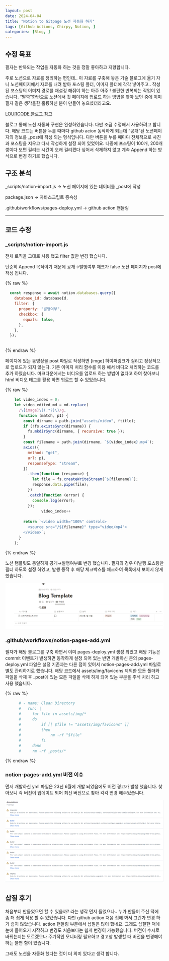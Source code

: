 ```yaml
---
layout: post
date: 2024-04-04
title: "Notion to Gitpage 노션 자동화 하기"
tags: [Github Actions, Chirpy, Notion, ]
categories: [Blog, ]
---
```

## 수정 목표


필자는 반복되는 작업을 자동화 하는 것을 정말 좋아하고 지향합니다.


주로 노션으로 자료를 정리하는 편인데.. 이 자료를 구축해 놓은 기술 블로그에 옮기 자니 노션페이지에서 자료를 내려 받아 포스팅 폴더, 이미지 폴더에 각각 넣어주고.. 작성된 포스팅의 이미지 경로를 재설정 해줘야 하는 아주 아주 ! 불편한 반복되는 작업이 있습니다.
“딸깍”한번으로 노션에서 깃 페이지에 업로드 하는 방법을 찾아 보던 중에 이미 필자 같은 생각을한 훌륭하신 분이 만들어 놓으셨더라고요. 


[LOURCODE 블로그 참고](https://lourcode.kr/posts/Jekyll-%EA%B8%B0%EB%B0%98-Github-Pages%EC%99%80-Notion-Page-%EC%97%B0%EB%8F%99/)


블로그 통해 노션 자동화 구현은 완성하였습니다. 다만 조금 수정해서 사용하려고 합니다.
해당 코드는 버튼을 누를 때마다 github acion 동작하게 되는데 “공개”된 노션페이지의 정보를 _post에 작성 되는 형식입니다. 다만 버튼을 누를 때마다 전체적으로 사진과 포스팅을 지우고 다시 작성하게 설정 되어 있었어요.
나중에 포스팅이 100개, 200개 쌓이다 보면 걸리는 시간이 오래 걸리겠다 싶어서 삭제하지 않고 계속 Append 하는 방식으로 변경 하기로 했습니다. 


## 구조 분석


_scripts/notion-import.js → 노션 페이지에 있는 데이터를 _post에 작성


package.json → 자바스크립트 종속성


.github/workflows/pages-deploy.yml → github action 핸들링


---


## 코드 수정


### _scripts/notion-import.js


전체 로직을 그대로 사용 했고 filter 값만 변경 했습니다.


단순히 Append 목적이기 때문에 공개→발행여부 체크가 false 노션 페이지가 post에 작성 됩니다.


{% raw %}
```javascript
  const response = await notion.databases.query({
    database_id: databaseId,
    filter: {
      property: "발행여부",
      checkbox: {
        equals: false,
      },
    },
  });
  
```
{% endraw %}


페이지에 있는 동영상을 post 파일로 작성하면 [imge] 하이퍼링크가 걸리고 정상적으로 업로드가 되지 않는다. 
기존 이미지 처리 함수를 이용 해서 비디오 처리하는 코드를 추가 하였습니다.
마크다운에서는 비디오를 업로드 하는 방법이 없다고 하여 찾아보니 html 비디오 태그를 활용 하면  업로드 할 수 있었습니다.


{% raw %}
```javascript
    let video_index = 0;
    let video_edited_md = md.replace(
      /\[image]\((.*?)\)/g,
      function (match, p1) {
        const dirname = path.join("assets/video", ftitle);
        if (!fs.existsSync(dirname)) {
          fs.mkdirSync(dirname, { recursive: true });
        }
        const filename = path.join(dirname, `${video_index}.mp4`);
        axios({
          method: "get",
          url: p1,
          responseType: "stream",
        })
          .then(function (response) {
            let file = fs.createWriteStream(`${filename}`);
            response.data.pipe(file);
          })
          .catch(function (error) {
            console.log(error);
          });
				video_index++

        return `<video width="100%" controls>
          <source src="/${filename}" type="video/mp4">
        </video>`;
      }
    );
```
{% endraw %}


노션 탬플릿도 동일하게 공개→발행여부로 변경 했습니다.
필자의 경우 미발행 포스팅만 필터 하도록 설정 하였고, 발행 동작 후 해당 체크박스를 체크하여 목록에서 보이지 않게 했습니다.


![0](/assets/img/2024-04-04-Notion-to-Gitpage-노션-자동화-하기.md/0.png)


### .github/workflows/notion-pages-add.yml


필자가 해당 블로그를 구축 하면서 이미 pages-deploy.yml 생성 되었고 해당 기능은 commit 이벤트가 발생하면 동작하게 설정 되어 있는 반면 개발하신 분의 pages-deploy.yml 파일은 설정 기존과는 다른 점이 있어서 notion-pages-add.yml 파일로 별도 관리하기로 했습니다.
해당 코드에서 assets/img/favicons 제외한 모든 폴더와 파일을 삭제 후 _post에 있는 모든 파일을 삭제 하게 되어 있는 부분을 주석 처리 하고 사용 했습니다.


{% raw %}
```yaml
      # - name: Clean Directory
      #   run: |
      #     for file in assets/img/*
      #     do
      #         if [[ $file != "assets/img/favicons" ]]
      #         then
      #             rm -rf "$file"
      #         fi
      #     done
      #     rm -rf _posts/*
```
{% endraw %}


### notion-pages-add.yml 버전 이슈


먼저 개발하신 yml 파일은 23년 6월에 개발 되었음에도 버전 경고가 발생 했습니다.
찾아보니 각 버전이 업데이트 되어 최신 버전으로 찾아 각각 변경 해주었습니다.


![1](/assets/img/2024-04-04-Notion-to-Gitpage-노션-자동화-하기.md/1.png)


## 삽질 후기


처음부터 만들었으면 할 수 있을까? 라는 생각 먼저 들었으나.. 누가 만들어 주신 덕에 좀 더 쉽게 
적용 할 수 있었습니다. 다만 github action 처음 접해 봐서 그런가 변경 하기 쉽지 않았습니다.
action 핸들링 부분에서 삽질은 많이 했네요. 그래도 삽질한 덕에 눈에 들어오기 시작하고 변경도 
처음보다는 쉽게 변경이 가능했습니다. 버전이 수시로 바뀌는지는 모르겠으나 주기적인 모니터링
필요하고 경고창 발생할 때 버전을 변경해야 하는 불편 함이 있습니다.


그래도 노션을 자동화 했다는 것이 더 의미 있다고 생각 합니다.

